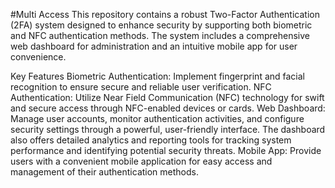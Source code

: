 #Multi Access
This repository contains a robust Two-Factor Authentication (2FA) system designed to enhance security by supporting both biometric and NFC authentication methods. The system includes a comprehensive web dashboard for administration and an intuitive mobile app for user convenience.

Key Features
Biometric Authentication: Implement fingerprint and facial recognition to ensure secure and reliable user verification.
NFC Authentication: Utilize Near Field Communication (NFC) technology for swift and secure access through NFC-enabled devices or cards.
Web Dashboard: Manage user accounts, monitor authentication activities, and configure security settings through a powerful, user-friendly interface. The dashboard also offers detailed analytics and reporting tools for tracking system performance and identifying potential security threats.
Mobile App: Provide users with a convenient mobile application for easy access and management of their authentication methods.
